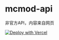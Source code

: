 # mcmod-api

非官方API，内容来自网页

[![Deploy with Vercel](https://vercel.com/button)](https://vercel.com/new/clone?repository-url=https%3A%2F%2Fgithub.com%2Fzkitefly%2Fmcmod-api)
